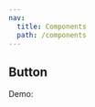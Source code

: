 ```yaml
---
nav:
  title: Components
  path: /components
---
```


## Button

Demo:

<code src="./demos/demo.tsx"></code>

<API></API>
